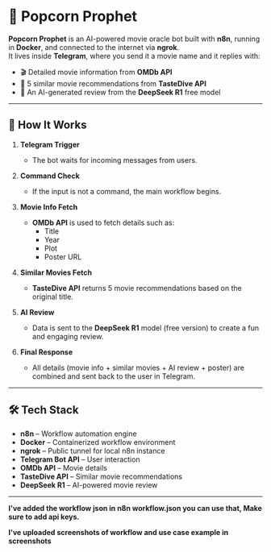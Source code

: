 # 🍿 Popcorn Prophet

**Popcorn Prophet** is an AI-powered movie oracle bot built with **n8n**, running in **Docker**, and connected to the internet via **ngrok**.  
It lives inside **Telegram**, where you send it a movie name and it replies with:

- 🎬 Detailed movie information from **OMDb API**  
- 🎥 5 similar movie recommendations from **TasteDive API**  
- 🤖 An AI-generated review from the **DeepSeek R1** free model  

---

## 🚀 How It Works

1. **Telegram Trigger**  
   - The bot waits for incoming messages from users.

2. **Command Check**  
   - If the input is not a command, the main workflow begins.

3. **Movie Info Fetch**  
   - **OMDb API** is used to fetch details such as:
     - Title  
     - Year  
     - Plot  
     - Poster URL  

4. **Similar Movies Fetch**  
   - **TasteDive API** returns 5 movie recommendations based on the original title.

5. **AI Review**  
   - Data is sent to the **DeepSeek R1** model (free version) to create a fun and engaging review.

6. **Final Response**  
   - All details (movie info + similar movies + AI review + poster) are combined and sent back to the user in Telegram.

---

## 🛠️ Tech Stack

- **n8n** – Workflow automation engine  
- **Docker** – Containerized workflow environment  
- **ngrok** – Public tunnel for local n8n instance  
- **Telegram Bot API** – User interaction  
- **OMDb API** – Movie details  
- **TasteDive API** – Similar movie recommendations  
- **DeepSeek R1** – AI-powered movie review  

---

**I've added the workflow json in n8n workflow.json you can use that, Make sure to add api keys.**


**I've uploaded screenshots of workflow and use case example in screenshots**

